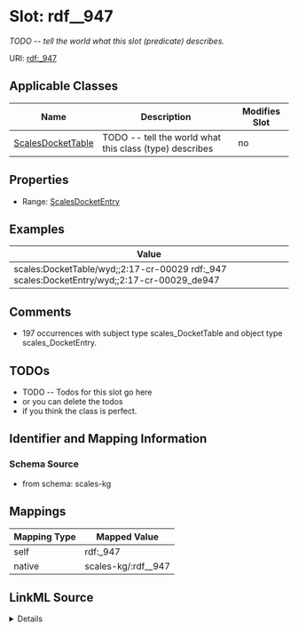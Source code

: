 

# Slot: rdf__947


_TODO -- tell the world what this slot (predicate) describes._





URI: [rdf:_947](http://www.w3.org/1999/02/22-rdf-syntax-ns#_947)



<!-- no inheritance hierarchy -->





## Applicable Classes

| Name | Description | Modifies Slot |
| --- | --- | --- |
| [ScalesDocketTable](../classes/ScalesDocketTable.md) | TODO -- tell the world what this class (type) describes |  no  |







## Properties

* Range: [ScalesDocketEntry](../classes/ScalesDocketEntry.md)






## Examples

| Value |
| --- |
| scales:DocketTable/wyd;;2:17-cr-00029 rdf:_947 scales:DocketEntry/wyd;;2:17-cr-00029_de947 |

## Comments

* 197 occurrences with subject type scales_DocketTable and object type scales_DocketEntry.

## TODOs

* TODO -- Todos for this slot go here
* or you can delete the todos
* if you think the class is perfect.

## Identifier and Mapping Information







### Schema Source


* from schema: scales-kg




## Mappings

| Mapping Type | Mapped Value |
| ---  | ---  |
| self | rdf:_947 |
| native | scales-kg/:rdf__947 |




## LinkML Source

<details>
```yaml
name: rdf__947
description: TODO -- tell the world what this slot (predicate) describes.
todos:
- TODO -- Todos for this slot go here
- or you can delete the todos
- if you think the class is perfect.
comments:
- 197 occurrences with subject type scales_DocketTable and object type scales_DocketEntry.
examples:
- value: scales:DocketTable/wyd;;2:17-cr-00029 rdf:_947 scales:DocketEntry/wyd;;2:17-cr-00029_de947
from_schema: scales-kg
rank: 1000
slot_uri: rdf:_947
alias: rdf__947
domain_of:
- scales_DocketTable
range: scales_DocketEntry

```
</details>
